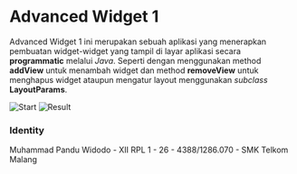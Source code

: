 # Advanced Widget 1

Advanced Widget 1 ini merupakan sebuah aplikasi yang menerapkan pembuatan widget-widget yang tampil di layar aplikasi secara **programmatic** melalui *Java*. Seperti dengan menggunakan method **addView** untuk menambah widget dan method **removeView** untuk menghapus widget ataupun mengatur layout menggunakan *subclass* **LayoutParams**.

![Start](https://drive.google.com/uc?id=0B7PzuWrOjVW-SGZ1bzJROTIyZGs)
![Result](https://drive.google.com/uc?id=0B7PzuWrOjVW-ZTdJU3doSmkzMWc)

### Identity
Muhammad Pandu Widodo - XII RPL 1 - 26 - 4388/1286.070 - SMK Telkom Malang
